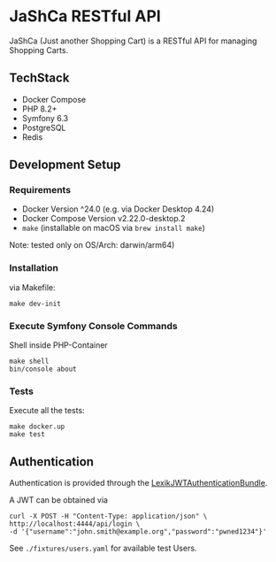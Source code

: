 # JaShCa RESTful API

JaShCa (Just another Shopping Cart) is a RESTful API for managing Shopping Carts. 


## TechStack

+ Docker Compose
+ PHP 8.2+
+ Symfony 6.3
+ PostgreSQL
+ Redis

## Development Setup

### Requirements

+ Docker Version ^24.0 (e.g. via Docker Desktop 4.24)
+ Docker Compose Version v2.22.0-desktop.2
+ `make` (installable on macOS via `brew install make`)

Note: tested only on OS/Arch: darwin/arm64)

### Installation

via Makefile:

```shell
make dev-init
```


### Execute Symfony Console Commands

Shell inside PHP-Container

```shell
make shell
bin/console about
```

### Tests

Execute all the tests:


```shell
make docker.up
make test
```

## Authentication

Authentication is provided through the [LexikJWTAuthenticationBundle](https://github.com/lexik/LexikJWTAuthenticationBundle).

A JWT can be obtained via 

```shell
curl -X POST -H "Content-Type: application/json" \
http://localhost:4444/api/login \
-d '{"username":"john.smith@example.org","password":"pwned1234"}'
```

See `./fixtures/users.yaml` for available test Users.

